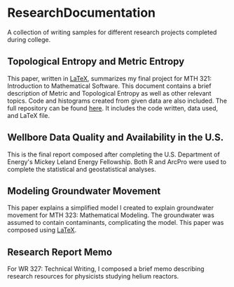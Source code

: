 # ResearchDocumentation
A collection of writing samples for different research projects completed during college.

## Topological Entropy and Metric Entropy
This paper, written in [LaTeX](https://github.com/megan-lynn-tucker/ResearchDocumentation/blob/master/Topological%20Entropy%20and%20Metric%20Entropy.tex), summarizes my final project for MTH 321: Introduction to Mathematical Software.
This document contains a brief description of Metric and Topological Entropy as well as other relevant topics.
Code and histograms created from given data are also included.
The full repository can be found [here](https://github.com/megan-lynn-tucker/TopologicalEntropy).
It includes the code written, data used, and LaTeX file.

## Wellbore Data Quality and Availability in the U.S.
This is the final report composed after completing the U.S. Department of Energy's Mickey Leland Energy Fellowship.
Both R and ArcPro were used to complete the statistical and geostatistical analyses. 

## Modeling Groundwater Movement
This paper explains a simplified model I created to explain groundwater movement for MTH 323: Mathematical Modeling. 
The groundwater was assumed to contain contaminants, complicating the model.
This paper was composed using [LaTeX](https://github.com/megan-lynn-tucker/ResearchDocumentation/blob/master/Modeling%20Groundwater%20Movement.tex).

## Research Report Memo
For WR 327: Technical Writing, I composed a brief memo describing research resources for physicists studying helium reactors.
